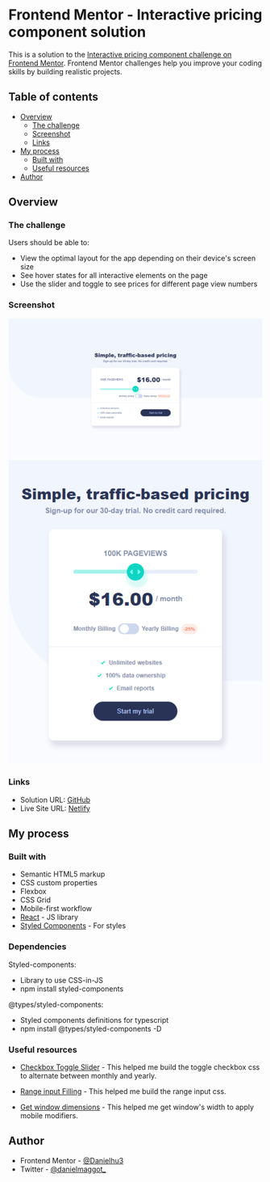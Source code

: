 # Frontend Mentor - Interactive pricing component solution

This is a solution to the [Interactive pricing component challenge on Frontend Mentor](https://www.frontendmentor.io/challenges/interactive-pricing-component-t0m8PIyY8). Frontend Mentor challenges help you improve your coding skills by building realistic projects. 

## Table of contents

- [Overview](#overview)
  - [The challenge](#the-challenge)
  - [Screenshot](#screenshot)
  - [Links](#links)
- [My process](#my-process)
  - [Built with](#built-with)
  - [Useful resources](#useful-resources)
- [Author](#author)



## Overview

### The challenge

Users should be able to:

- View the optimal layout for the app depending on their device's screen size
- See hover states for all interactive elements on the page
- Use the slider and toggle to see prices for different page view numbers

### Screenshot

<img src ='src/screenshots/desktop.png'>
<img src ='src/screenshots/mobile.png'>

### Links

- Solution URL: [GitHub](https://github.com/Danielhu3/pricing-component)
- Live Site URL: [Netlify](https://jade-dolphin-6b66a1.netlify.app/)

## My process

### Built with

- Semantic HTML5 markup
- CSS custom properties
- Flexbox
- CSS Grid
- Mobile-first workflow
- [React](https://reactjs.org/) - JS library
- [Styled Components](https://styled-components.com/) - For styles

### Dependencies 

Styled-components:
 - Library to use CSS-in-JS
 - npm install styled-components

@types/styled-components:
 - Styled components definitions for typescript
 - npm install @types/styled-components -D

### Useful resources

- [Checkbox Toggle Slider](https://codepen.io/AllThingsSmitty/pen/MmxxOz/) - This helped me build the toggle checkbox css to alternate between monthly and yearly.

- [Range input Filling](https://codepen.io/geno-code/pen/BaLrKLM) - This helped me build the range input css.

- [Get window dimensions](https://stackoverflow.com/questions/36862334/get-viewport-window-height-in-reactjs) - This helped me get window's width to apply mobile modifiers.


## Author

- Frontend Mentor - [@Danielhu3](https://www.frontendmentor.io/profile/Danielhu3)
- Twitter - [@danielmaggot_](https://www.twitter.com/danielmaggot_)

